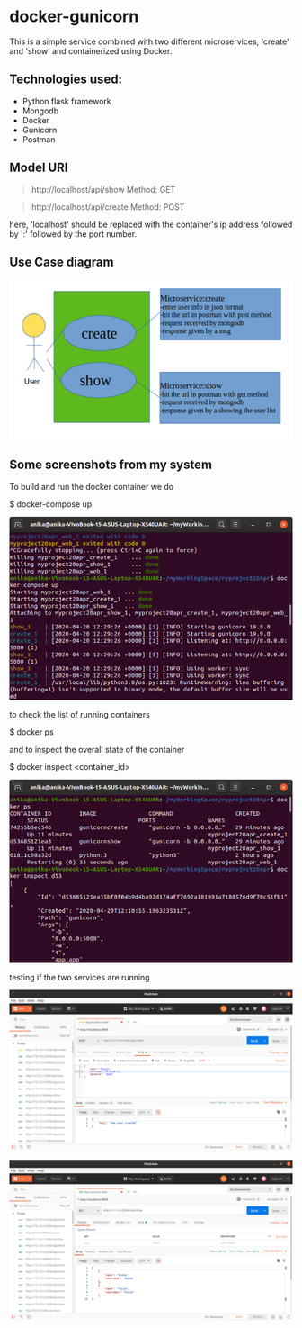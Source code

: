 # docker-gunicorn
This is a simple service combined with two different microservices, 'create' and 'show' and containerized using Docker.
## Technologies used:
* Python flask framework
* Mongodb
* Docker
* Gunicorn
* Postman

## Model URI
>http://localhost/api/show Method: GET

>http://localhost/api/create Method: POST

here, 'localhost' should be replaced with the container's ip address followed by ':' followed by the port number.

## Use Case diagram 

![docker-ps](https://github.com/anifaiza/docker-gunicorn/blob/master/screenshots/usecase.png)

## Some screenshots from my system
To build and run the docker container we do

$ docker-compose up

![docker-compose-up](https://github.com/anifaiza/docker-gunicorn/blob/master/screenshots/dockerComposeUp.png)

to check the list of running containers

$ docker ps

and to inspect the overall state of the container

$ docker inspect <container_id>

![docker-ps](https://github.com/anifaiza/docker-gunicorn/blob/master/screenshots/runningContainers.png)

testing if the two services are running

![docker-ps](https://github.com/anifaiza/docker-gunicorn/blob/master/screenshots/postman_create.png)

![docker-ps](https://github.com/anifaiza/docker-gunicorn/blob/master/screenshots/postman_show.png)